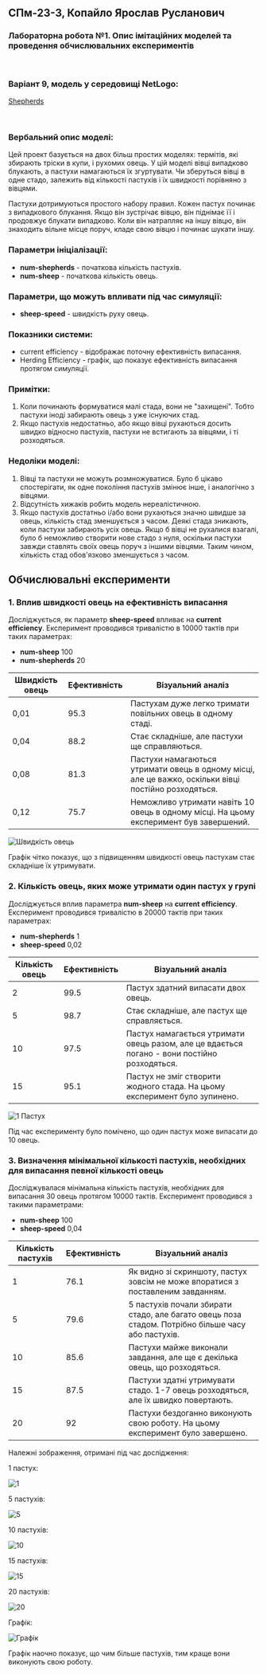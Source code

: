 ## СПм-23-3, Копайло Ярослав Русланович
### Лабораторна робота №**1**. Опис імітаційних моделей та проведення обчислювальних експериментів

<br>

### Варіант 9, модель у середовищі NetLogo:
[Shepherds](http://www.netlogoweb.org/launch#http://www.netlogoweb.org/assets/modelslib/Sample%20Models/Biology/Shepherds.nlogo)

<br>

### Вербальний опис моделі:
Цей проект базується на двох більш простих моделях: термітів, які збирають тріски в купи, і рухомих овець. У цій моделі вівці випадково блукають, а пастухи намагаються їх згуртувати. Чи зберуться вівці в одне стадо, залежить від кількості пастухів і їх швидкості порівняно з вівцями.

Пастухи дотримуються простого набору правил. Кожен пастух починає з випадкового блукання. Якщо він зустрічає вівцю, він піднімає її і продовжує блукати випадково. Коли він натрапляє на іншу вівцю, він знаходить вільне місце поруч, кладе свою вівцю і починає шукати іншу.

### Параметри ініціалізації:
- **num-shepherds** - початкова кількість пастухів.
- **num-sheep** - початкова кількість овець.

### Параметри, що можуть впливати під час симуляції:
- **sheep-speed** - швидкість руху овець.

### Показники системи:
- current efficiency - відображає поточну ефективність випасання.
- Herding Efficiency - графік, що показує ефективність випасання протягом симуляції.

### Примітки:
1) Коли починають формуватися малі стада, вони не "захищені". Тобто пастухи іноді забирають овець з уже існуючих стад.
2) Якщо пастухів недостатньо, або якщо вівці рухаються досить швидко відносно пастухів, пастухи не встигають за вівцями, і ті розходяться.

### Недоліки моделі:
1) Вівці та пастухи не можуть розмножуватися. Було б цікаво спостерігати, як одне покоління пастухів змінює інше, і аналогічно з вівцями.
2) Відсутність хижаків робить модель нереалістичною.
3) Якщо пастухів достатньо і/або вони рухаються значно швидше за овець, кількість стад зменшується з часом. Деякі стада зникають, коли пастухи забирають усіх овець. Якщо б вівці не рухалися взагалі, було б неможливо створити нове стадо з нуля, оскільки пастухи завжди ставлять своїх овець поруч з іншими вівцями. Таким чином, кількість стад обов'язково зменшується з часом.

## Обчислювальні експерименти

### 1. Вплив швидкості овець на ефективність випасання
Досліджується, як параметр **sheep-speed** впливає на **current efficiency**.
Експеримент проводився тривалістю в 10000 тактів при таких параметрах:
- **num-sheep** 100
- **num-shepherds** 20

<table>
<thead>
<tr><th>Швидкість овець</th><th>Ефективність</th><th>Візуальний аналіз</th></tr>
</thead>
<tbody>
<tr><td>0,01</td><td>95.3</td><td>Пастухам дуже легко тримати повільних овець в одному стаді.</td></tr>
<tr><td>0,04</td><td>88.2</td><td>Стає складніше, але пастухи ще справляються.</td></tr>
<tr><td>0,08</td><td>81.3</td><td>Пастухи намагаються утримати овець в одному місці, але це важко, оскільки вівці постійно розходяться.</td></tr>
<tr><td>0,12</td><td>75.7</td><td>Неможливо утримати навіть 10 овець в одному місці. На цьому експеримент був завершений.</td></tr>
</tbody>
</table>

![Швидкість овець](fig7.png)

Графік чітко показує, що з підвищенням швидкості овець пастухам стає складніше їх утримувати.

### 2. Кількість овець, яких може утримати один пастух у групі
Досліджується вплив параметра **num-sheep** на **current efficiency**.
Експеримент проводився тривалістю в 20000 тактів при таких параметрах:
- **num-shepherds** 1
- **sheep-speed** 0,02

<table>
<thead>
<tr><th>Кількість овець</th><th>Ефективність</th><th>Візуальний аналіз</th></tr>
</thead>
<tbody>
<tr><td>2</td><td>99.5</td><td>Пастух здатний випасати двох овець.</td></tr>
<tr><td>5</td><td>98.7</td><td>Стає складніше, але пастух ще справляється.</td></tr>
<tr><td>10</td><td>97.5</td><td>Пастух намагається утримати овець разом, але це вдається погано - вони постійно розходяться.</td></tr>
<tr><td>15</td><td>95.1</td><td>Пастух не зміг створити жодного стада. На цьому експеримент було зупинено.</td></tr>
</tbody>
</table>

![1 Пастух](fig8.png)

Під час експерименту було помічено, що один пастух може випасати до 10 овець.

### 3. Визначення мінімальної кількості пастухів, необхідних для випасання певної кількості овець
Досліджувалася мінімальна кількість пастухів, необхідних для випасання 30 овець протягом 10000 тактів.
Експеримент проводився з такими параметрами:
- **num-sheep** 100
- **sheep-speed** 0,04

<table>
<thead>
<tr><th>Кількість пастухів</th><th>Ефективність</th><th>Візуальний аналіз</th></tr>
</thead>
<tbody>
<tr><td>1</td><td>76.1</td><td>Як видно зі скриншоту, пастух зовсім не може впоратися з поставленим завданням.</td></tr>
<tr><td>5</td><td>79.6</td><td>5 пастухів почали збирати стадо, але багато овець поза стадом. Потрібно більше часу або пастухів.</td></tr>
<tr><td>10</td><td>85.6</td><td>Пастухи майже виконали завдання, але ще є декілька овець, що розходяться.</td></tr>
<tr><td>15</td><td>87.5</td><td>Пастухи здатні утримувати стадо. 1-7 овець розходяться, але їх швидко повертають.</td></tr>
<tr><td>20</td><td>92</td><td>Пастухи бездоганно виконують свою роботу. На цьому експеримент було завершено.</td></tr>
</tbody>
</table>

Належні зображення, отримані під час дослідження:

1 пастух:

![1](fig1.png)

5 пастухів:

![5](fig2.png)

10 пастухів:

![10](fig3.png)

15 пастухів:

![15](fig4.png)

20 пастухів:

![20](fig5.png)

Графік:

![Графік](fig6.png)

Графік наочно показує, що чим більше пастухів, тим краще вони виконують свою роботу.
